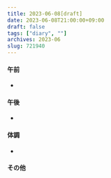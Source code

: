 ```yaml
---
title: 2023-06-08[draft]
date: 2023-06-08T21:00:00+09:00
draft: false
tags: ["diary", ""]
archives: 2023-06
slug: 721940
---
```

#### 午前
- 
#### 午後
- 
#### 体調
- 
#### その他